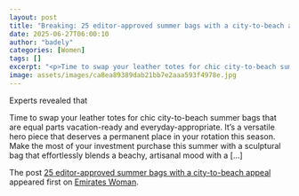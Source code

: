 ```yaml
---
layout: post
title: "Breaking: 25 editor-approved summer bags with a city-to-beach appeal"
date: 2025-06-27T06:00:10
author: "badely"
categories: [Women]
tags: []
excerpt: "<p>Time to swap your leather totes for chic city-to-beach summer bags that are equal parts vacation-ready and everyday-appropriate. It&#8217;s a versa"
image: assets/images/ca8ea89389dab21bb7e2aaa593f4978e.jpg
---
```


Experts revealed that <p>Time to swap your leather totes for chic city-to-beach summer bags that are equal parts vacation-ready and everyday-appropriate. It&#8217;s a versatile hero piece that deserves a permanent place in your rotation this season. Make the most of your investment purchase this summer with a sculptural bag that effortlessly blends a beachy, artisanal mood with a [&#8230;]</p>
<p>The post <a href="https://emirateswoman.com/editor-approved-summer-bags-with-city-to-beach-appeal/" rel="nofollow">25 editor-approved summer bags with a city-to-beach appeal</a> appeared first on <a href="https://emirateswoman.com" rel="nofollow">Emirates Woman</a>.</p>

